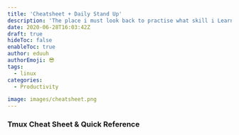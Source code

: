 ```yaml
---
title: 'Cheatsheet + Daily Stand Up'
description: 'The place i must look back to practise what skill i Learned daily'
date: 2020-06-28T16:03:42Z
draft: true
hideToc: false
enableToc: true
author: eduuh
authorEmoji: 😎
tags:
  - linux
categories:
  - Productivity

image: images/cheatsheet.png
---
```


### Tmux Cheat Sheet & Quick Reference
